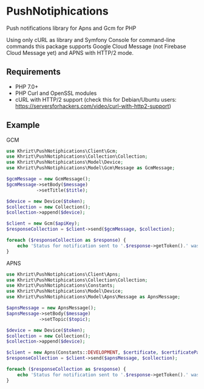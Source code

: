 # PushNotiphications
Push notifications library for Apns and Gcm for PHP

Using only cURL as library and Symfony Console for command-line commands this package supports Google Cloud Message (not Firebase Cloud Message yet) and APNS with HTTP/2 mode.

## Requirements

* PHP 7.0+
* PHP Curl and OpenSSL modules
* cURL with HTTP/2 support (check this for Debian/Ubuntu users: https://serversforhackers.com/video/curl-with-http2-support)

## Example

GCM

```php
use Khrizt\PushNotiphications\Client\Gcm;
use Khrizt\PushNotiphications\Collection\Collection;
use Khrizt\PushNotiphications\Model\Device;
use Khrizt\PushNotiphications\Model\Gcm\Message as GcmMessage;

$gcmMessage = new GcmMessage();
$gcmMessage->setBody($message)
           ->setTitle($title);

$device = new Device($token);
$collection = new Collection();
$collection->append($device);

$client = new Gcm($apiKey);
$responseCollection = $client->send($gcmMessage, $collection);

foreach ($responseCollection as $response) {
    echo 'Status for notification sent to '.$response->getToken().' was '.($response->getIsOk() ? 'OK' : ' Error. Error message: '.$response->getErrorMessage());
}

```

APNS

```php
use Khrizt\PushNotiphications\Client\Apns;
use Khrizt\PushNotiphications\Collection\Collection;
use Khrizt\PushNotiphications\Constants;
use Khrizt\PushNotiphications\Model\Device;
use Khrizt\PushNotiphications\Model\Apns\Message as ApnsMessage;

$apnsMessage = new ApnsMessage();
$apnsMessage->setBody($message)
            ->setTopic($topic);

$device = new Device($token);
$collection = new Collection();
$collection->append($device);

$client = new Apns(Constants::DEVELOPMENT, $certificate, $certificatePassphrase);
$responseCollection = $client->send($apnsMessage, $collection);

foreach ($responseCollection as $response) {
    echo 'Status for notification sent to '.$response->getToken().' was '.($response->getIsOk() ? 'OK' : '. Error message: '.$response->getErrorMessage());
}

```